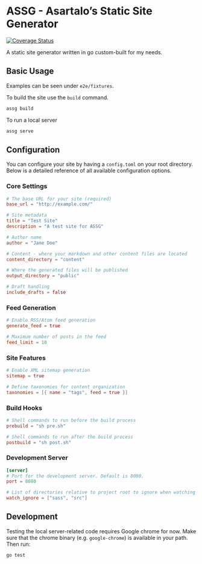 # ASSG - Asartalo’s Static Site Generator

[![Coverage Status](https://coveralls.io/repos/github/asartalo/assg/badge.svg)](https://coveralls.io/github/asartalo/assg)

A static site generator written in go custom-built for my needs.

## Basic Usage

Examples can be seen under `e2e/fixtures`.

To build the site use the `build` command.

```sh
assg build
```

To run a local server

```sh
assg serve
```

## Configuration

You can configure your site by having a `config.toml` on your root directory. Below is a detailed reference of all available configuration options.

### Core Settings

```toml
# The base URL for your site (required)
base_url = "http://example.com/"

# Site metadata
title = "Test Site"
description = "A test site for ASSG"

# Author name
author = "Jane Doe"

# Content - where your markdown and other content files are located
content_directory = "content"

# Where the generated files will be published
output_directory = "public"

# Draft handling
include_drafts = false
```

### Feed Generation

```toml
# Enable RSS/Atom feed generation
generate_feed = true

# Maximum number of posts in the feed
feed_limit = 10
```

### Site Features

```toml
# Enable XML sitemap generation
sitemap = true

# Define taxonomies for content organization
taxonomies = [{ name = "tags", feed = true }]
```

### Build Hooks

```toml
# Shell commands to run before the build process
prebuild = "sh pre.sh"

# Shell commands to run after the build process
postbuild = "sh post.sh"
```

### Development Server

```toml
[server]
# Port for the development server. Default is 8080.
port = 8080

# List of directories relative to project root to ignore when watching for changes.
watch_ignore = ["sass", "src"]
```

## Development

Testing the local server-related code requires Google chrome for now. Make sure that the chrome binary (e.g. `google-chrome`) is available in your path. Then run:

```sh
go test
```
